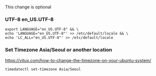 This change is optional

### UTF-8 en_US.UTF-8
```
export LANGUAGE="en_US.UTF-8" && \
echo 'LANGUAGE="en_US.UTF-8"' >> /etc/default/locale && \
echo 'LC_ALL="en_US.UTF-8"' >> /etc/default/locale
```

### Set Timezone Asia/Seoul or another location
https://vitux.com/how-to-change-the-timezone-on-your-ubuntu-system/
```
timedatectl set-timezone Asia/Seoul
```
